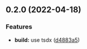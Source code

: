 

## 0.2.0 (2022-04-18)


### Features

* **build:** use tsdx ([d4883a5](https://https//github.com/appKODE/pathfinder-web-react/commit/d4883a50f45a196a289bf3bbc68d1ffb55282458))